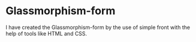 # Glassmorphism-form
I have created the Glassmorphism-form by the use of simple front with the help of tools like HTML and CSS.
